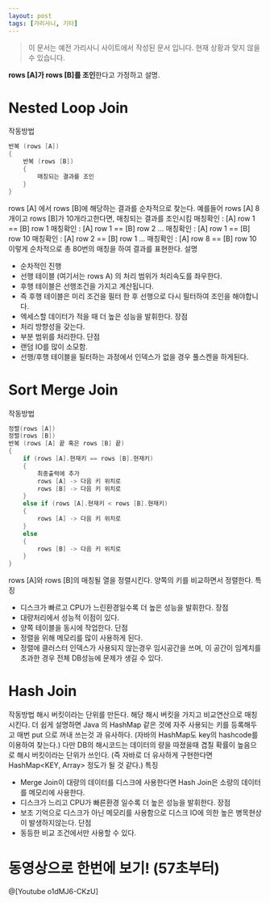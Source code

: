 ```yaml
---
layout: post
tags: [가리사니, 기타]
---
```


> 이 문서는 예전 가리사니 사이트에서 작성된 문서 입니다.
현재 상황과 맞지 않을 수 있습니다.


**rows [A]가 rows [B]를 조인**한다고 가정하고 설명.


# Nested Loop Join
작동방법
``` java
반복 (rows [A])
{
	반복 (rows [B])
	{
		매칭되는 결과를 조인
	}
}
```
rows [A] 에서 rows [B]에 해당하는 결과를 순차적으로 찾는다.
예를들어 rows [A] 8개이고 rows [B]가 10개라고한다면,
매칭되는 결과를 조인시킴
매칭확인 : [A] row 1 == [B] row 1
매칭확인 : [A] row 1 == [B] row 2
...
매칭확인 : [A] row 1 == [B] row 10
매칭확인 : [A] row 2 == [B] row 1
...
매칭확인 : [A] row 8 == [B] row 10
이렇게 순차적으로 총 80번의 매칭을 하여 결과를 표현한다.
설명
- 순차적인 진행
- 선행 테이블 (여기서는 rows A) 의 처리 범위가 처리속도를 좌우한다.
- 후행 테이블은 선행조건을 가지고 계산됩니다.
- 즉 후행 테이블은 미리 조건을 필터 한 후 선행으로 다시 필터하여 조인을 해야합니다.
- 엑세스할 데이터가 적을 때 더 높은 성능을 발휘한다.
장점
- 처리 방향성을 갖는다.
- 부분 범위를 처리한다.
단점
- 랜덤 IO를 많이 소모함.
- 선행/후행 테이블을 필터하는 과정에서 인덱스가 없을 경우 풀스켄을 하게된다.


# Sort Merge Join
작동방법
``` java
정렬(rows [A])
정렬(rows [B])
반복 (rows [A] 끝 혹은 rows [B] 끝)
{
	if (rows [A].현재키 == rows [B].현재키)
	{
		최종출력에 추가
		rows [A] -> 다음 키 위치로
		rows [B] -> 다음 키 위치로
	}
	else if (rows [A].현재키 < rows [B].현재키)
	{
		rows [A] -> 다음 키 위치로
	}
	else
	{
		rows [B] -> 다음 키 위치로
	}
}
```
rows [A]와 rows [B]의 매칭될 열을 정렬시킨다.
양쪽의 키를 비교하면서 정렬한다.
특징
- 디스크가 빠르고 CPU가 느린환경일수록 더 높은 성능을 발휘한다.
장점
- 대량처리에서 성능적 이점이 있다.
- 양쪽 테이블을 동시에 작업한다.
단점
- 정렬을 위해 메모리를 많이 사용하게 된다.
- 정렬에 클러스터 인덱스가 사용되지 않는경우 임시공간을 쓰며, 이 공간이 임계치를 초과한 경우 전체 DB성능에 문제가 생길 수 있다.


# Hash Join
작동방법
해시 버킷이라는 단위를 만든다.
해당 해시 버킷을 가지고 비교연산으로 매칭시킨다.
더 쉽게 설명하면 Java 의 HashMap 같은 것에 자주 사용되는 키를 등록해두고 매번 put 으로 꺼내 쓰는것 과 유사하다.
(자바의 HashMap도 key의 hashcode를 이용하여 찾는다.)
다만 DB의 해시코드는 데이터의 량을 따졌을때 겹칠 확률이 높음으로 해시 버킷이라는 단위가 쓰인다.
(즉 자바로 더 유사하게 구현한다면 HashMap<KEY, Array> 정도가 될 것 같다.)
특징
- Merge Join이 대량의 데이터를 디스크에 사용한다면 Hash Join은 소량의 데이터를 메모리에 사용한다.
- 디스크가 느리고 CPU가 빠른환경 일수록 더 높은 성능을 발휘한다.
장점
- 보조 기억으로 디스크가 아닌 메모리를 사용함으로 디스크 IO에 의한 높은 병목현상이 발생하지않는다.
단점
- 동등한 비교 조건에서만 사용할 수 있다.


# 동영상으로 한번에 보기! (57초부터)
@[Youtube o1dMJ6-CKzU]